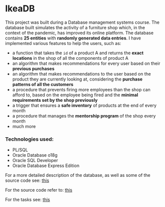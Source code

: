 # IkeaDB

This project was built during a Database management systems course. The database built simulates the activity of a furniture shop which, in the context of the pandemic, has improved its online platform. The database contains **25 entities** with **randomly generated data entries**. I have implemented various features to help the users, such as:
- a function that takes the `id` of a product A and returns the **exact locations** in the shop of all the components of product A
- an algorithm that makes recommendations for every user based on their **previous purchases**
- an algorithm that makes recommendations to the user based on the product they are currently looking at, considering the **purchase patterns of all the customers**
- a procedure that prevents firing more employees than the shop can afford to, based on the employee being fired and the **minimal requirements set by the shop previously**
- a trigger that ensures a **safe inventory** of products at the end of every month
- a procedure that manages the **mentorship program** of the shop every month
- much more

### Technologies used:
- PL/SQL
- Oracle Database o18g
- Oracle SQL Developer
- Oracle Database Express Edition


For a more detailed description of the database, as well as some of the source code see: <a href = "https://github.com/stanbianca/Database-management-systems---SGBD/blob/main/Final%20project/Documentatie.pdf" > this <a/>
 
For the source code refer to: <a href="https://github.com/stanbianca/Database-management-systems---SGBD/blob/main/Final%20project/Cod%20sursa.sql"> this <a/>
 
For the tasks see: <a href="https://github.com/stanbianca/Database-management-systems---SGBD/blob/main/Final%20project/Cerinte%20proiect.pdf"> this </a>
